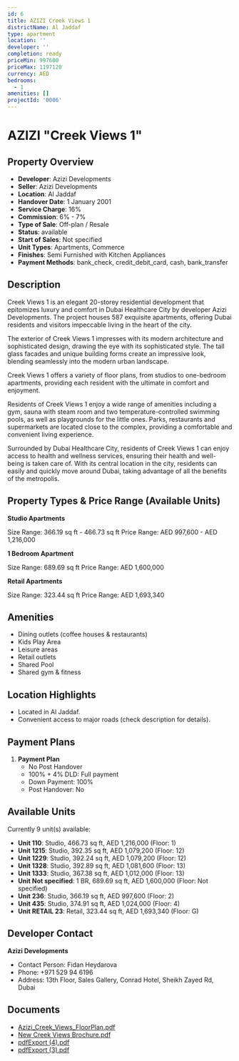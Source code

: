 ```yaml
---
id: 6
title: AZIZI Creek Views 1
districtName: Al Jaddaf
type: apartment
location: ''
developer: ''
completion: ready
priceMin: 997600
priceMax: 1197120
currency: AED
bedrooms:
  - 1
amenities: []
projectId: '0006'
---
```


# AZIZI "Creek Views 1"

## Property Overview
- **Developer**: Azizi Developments
- **Seller**: Azizi Developments
- **Location**: Al Jaddaf
- **Handover Date**: 1 January 2001
- **Service Charge**: 16%
- **Commission**: 6% - 7%
- **Type of Sale**: Off-plan / Resale
- **Status**: available
- **Start of Sales**: Not specified
- **Unit Types**: Apartments, Commerce
- **Finishes**: Semi Furnished with Kitchen Appliances
- **Payment Methods**: bank_check, credit_debit_card, cash, bank_transfer

## Description
Creek Views 1 is an elegant 20-storey residential development that epitomizes luxury and comfort in Dubai Healthcare City by developer Azizi Developments. The project houses 587 exquisite apartments, offering Dubai residents and visitors impeccable living in the heart of the city.

The exterior of Creek Views 1 impresses with its modern architecture and sophisticated design, drawing the eye with its sophisticated style. The tall glass facades and unique building forms create an impressive look, blending seamlessly into the modern urban landscape.

Creek Views 1 offers a variety of floor plans, from studios to one-bedroom apartments, providing each resident with the ultimate in comfort and enjoyment. 

Residents of Creek Views 1 enjoy a wide range of amenities including a gym, sauna with steam room and two temperature-controlled swimming pools, as well as playgrounds for the little ones. Parks, restaurants and supermarkets are located close to the complex, providing a comfortable and convenient living experience.

Surrounded by Dubai Healthcare City, residents of Creek Views 1 can enjoy access to health and wellness services, ensuring their health and well-being is taken care of. With its central location in the city, residents can easily and quickly move around Dubai, taking advantage of all the benefits of the metropolis.

## Property Types & Price Range (Available Units)
**Studio Apartments**

Size Range: 366.19 sq ft - 466.73 sq ft
Price Range: AED 997,600 - AED 1,216,000

**1 Bedroom Apartment**

Size Range: 689.69 sq ft
Price Range: AED 1,600,000

**Retail Apartments**

Size Range: 323.44 sq ft
Price Range: AED 1,693,340

## Amenities
- Dining outlets  (coffee houses & restaurants)
- Kids Play Area
- Leisure areas
- Retail outlets
- Shared Pool
- Shared gym & fitness

## Location Highlights
- Located in Al Jaddaf.
- Convenient access to major roads (check description for details).

## Payment Plans
1. **Payment Plan**
   - No Post Handover
   - 100% + 4% DLD: Full payment
   - Down Payment: 100%
   - Post Handover: No

## Available Units
Currently 9 unit(s) available:
- **Unit 110**: Studio, 466.73 sq ft, AED 1,216,000 (Floor: 1)
- **Unit 1215**: Studio, 392.35 sq ft, AED 1,079,200 (Floor: 12)
- **Unit 1229**: Studio, 392.24 sq ft, AED 1,079,200 (Floor: 12)
- **Unit 1328**: Studio, 392.89 sq ft, AED 1,081,600 (Floor: 13)
- **Unit 1333**: Studio, 367.38 sq ft, AED 1,012,000 (Floor: 13)
- **Unit Not specified**: 1 BR, 689.69 sq ft, AED 1,600,000 (Floor: Not specified)
- **Unit 236**: Studio, 366.19 sq ft, AED 997,600 (Floor: 2)
- **Unit 435**: Studio, 374.91 sq ft, AED 1,024,000 (Floor: 4)
- **Unit RETAIL 23**: Retail, 323.44 sq ft, AED 1,693,340 (Floor: G)

## Developer Contact
**Azizi Developments**
- Contact Person: Fidan Heydarova
- Phone: +971 529 94 6196
- Address: 13th Floor, Sales Gallery, Conrad Hotel, Sheikh Zayed Rd, Dubai

## Documents
- [Azizi_Creek_Views_FloorPlan.pdf](https://cdn.geniemap.net/2023/06/21/4ilH0IzAG45n9orwsIHKRXKvKerWUalN2gPWy6yA.pdf)
- [New Creek Views Brochure.pdf](https://cdn.geniemap.net/2023/06/21/Zs6IIZD5fllekqkZTIxrdbuE3ONheBpD4feoCL8O.pdf)
- [pdfExport (4).pdf](https://cdn.geniemap.net/2023/09/01/LYz1SfQQWK6bplVoapfV1DzFbd6uVhOjgVvhM9gA.pdf)
- [pdfExport (3).pdf](https://cdn.geniemap.net/2023/09/01/0o63gGMbuQHuqJPbAVhCXnPZvNYJoJfFxN4Q5Xog.pdf)
